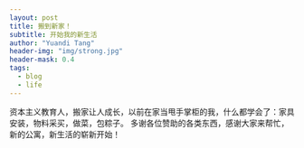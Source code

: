 ```yaml
---
layout: post
title: 搬到新家！
subtitle: 开始我的新生活
author: "Yuandi Tang"
header-img: "img/strong.jpg"
header-mask: 0.4
tags:
  - blog
  - life
---
```


资本主义教育人，搬家让人成长，以前在家当甩手掌柜的我，什么都学会了：家具安装，物料采买，做菜，包粽子。
多谢各位赞助的各类东西，感谢大家来帮忙，新的公寓，新生活的崭新开始！
